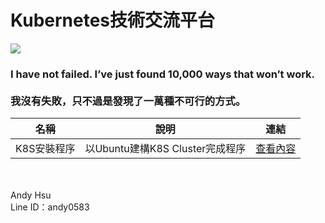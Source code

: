 # Kubernetes技術交流平台
![](https://kubernetes.io/images/community/kubernetes-community-final-02.jpg)

### I have not failed. I’ve just found 10,000 ways that won’t work.<br><br>我沒有失敗，只不過是發現了一萬種不可行的方式。


| 名稱 | 說明 | 連結 | 
|:-------:|-------|-------| 
| K8S安裝程序 | 以Ubuntu建構K8S Cluster完成程序 | [查看內容](https://github.com/Andy0583/Kubernetes/blob/main/0.K8S%E5%AE%89%E8%A3%9D%E7%A8%8B%E5%BA%8F.md)|


<br>
<br>
Andy Hsu<br>
Line ID：andy0583
